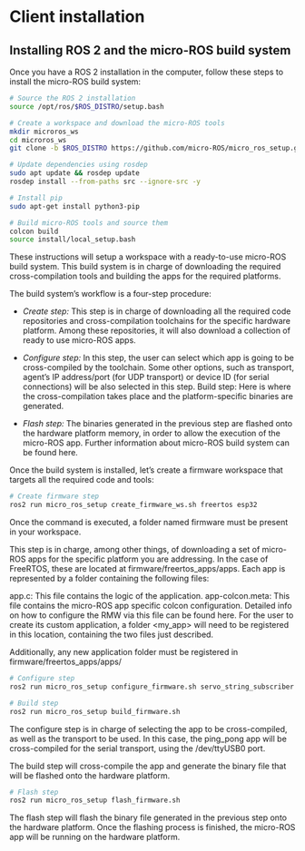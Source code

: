 # Client installation

## Installing ROS 2 and the micro-ROS build system

Once you have a ROS 2 installation in the computer, follow these steps to install the micro-ROS build system:

```bash
# Source the ROS 2 installation
source /opt/ros/$ROS_DISTRO/setup.bash

# Create a workspace and download the micro-ROS tools
mkdir microros_ws
cd microros_ws
git clone -b $ROS_DISTRO https://github.com/micro-ROS/micro_ros_setup.git src/micro_ros_setup

# Update dependencies using rosdep
sudo apt update && rosdep update
rosdep install --from-paths src --ignore-src -y

# Install pip
sudo apt-get install python3-pip

# Build micro-ROS tools and source them
colcon build
source install/local_setup.bash

```

These instructions will setup a workspace with a ready-to-use micro-ROS build system. This build system is in charge of downloading the required cross-compilation tools and building the apps for the required platforms.

The build system’s workflow is a four-step procedure:

- _Create step:_ This step is in charge of downloading all the required code repositories and cross-compilation toolchains for the specific hardware platform. Among these repositories, it will also download a collection of ready to use micro-ROS apps.

- _Configure step:_ In this step, the user can select which app is going to be cross-compiled by the toolchain. Some other options, such as transport, agent’s IP address/port (for UDP transport) or device ID (for serial connections) will be also selected in this step.
  Build step: Here is where the cross-compilation takes place and the platform-specific binaries are generated.

- _Flash step:_ The binaries generated in the previous step are flashed onto the hardware platform memory, in order to allow the execution of the micro-ROS app. Further information about micro-ROS build system can be found here.

Once the build system is installed, let’s create a firmware workspace that targets all the required code and tools:

```bash
# Create firmware step
ros2 run micro_ros_setup create_firmware_ws.sh freertos esp32
```

Once the command is executed, a folder named firmware must be present in your workspace.

This step is in charge, among other things, of downloading a set of micro-ROS apps for the specific platform you are addressing. In the case of FreeRTOS, these are located at firmware/freertos_apps/apps. Each app is represented by a folder containing the following files:

app.c: This file contains the logic of the application.
app-colcon.meta: This file contains the micro-ROS app specific colcon configuration. Detailed info on how to configure the RMW via this file can be found here.
For the user to create its custom application, a folder <my_app> will need to be registered in this location, containing the two files just described.

Additionally, any new application folder must be registered in firmware/freertos_apps/apps/

```bash
# Configure step
ros2 run micro_ros_setup configure_firmware.sh servo_string_subscriber -t serial --dev /dev/ttyUSB0

# Build step
ros2 run micro_ros_setup build_firmware.sh
```

The configure step is in charge of selecting the app to be cross-compiled, as well as the transport to be used. In this case, the ping_pong app will be cross-compiled for the serial transport, using the /dev/ttyUSB0 port.

The build step will cross-compile the app and generate the binary file that will be flashed onto the hardware platform.

```bash
# Flash step
ros2 run micro_ros_setup flash_firmware.sh
```

The flash step will flash the binary file generated in the previous step onto the hardware platform. Once the flashing process is finished, the micro-ROS app will be running on the hardware platform.
